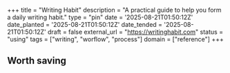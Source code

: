 +++
title = "Writing Habit"
description = "A practical guide to help you form a daily writing habit."
type = "pin"
date = '2025-08-21T01:50:12Z'
date_planted = '2025-08-21T01:50:12Z'
date_tended = '2025-08-21T01:50:12Z'
draft = false
external_url = "https://writinghabit.com"
status = "using"
tags = ["writing", "worflow", "process"]
domain = ["reference"]
+++

## Worth saving
